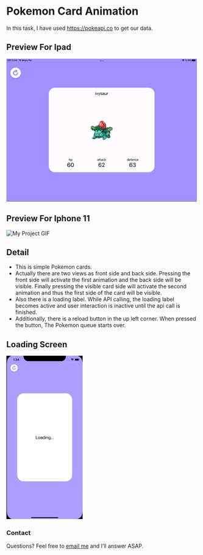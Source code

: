 # Pokemon Card Animation

In this task, I have used https://pokeapi.co to get our data.

## Preview For Ipad
<img src="ipad.gif" alt="My Project GIF" width="500">

## Preview For Iphone 11
<img src="iphone.gif" alt="My Project GIF" width="300">

## Detail

 - This is simple Pokemon cards. 
 - Actually there are two views as front side and back side. Pressing the front side will activate the first animation and the back side will be visible. Finally pressing the visible card side will activate the second animation and thus the first side of the card will be visible.
 - Also there is a loading label. While API calling, the loading label becomes active and user interaction is inactive until the api call is finished.
 - Additionally, there is a reload button in the up left corner. When pressed the button, The Pokemon queue starts over.
 
 ## Loading Screen 
 
  <img src="loadingScreen.png" alt="My Project GIF" width="200">
  
  ### Contact

Questions? Feel free to [email me](mailto:dogukaninci93@gmail.com) and I’ll answer ASAP.

